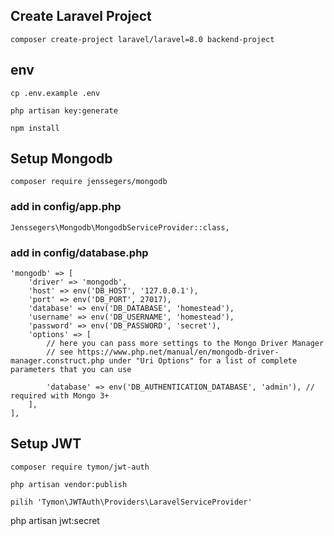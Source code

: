 ## Create Laravel Project
```
composer create-project laravel/laravel=8.0 backend-project
```
## env
```
cp .env.example .env
```
```
php artisan key:generate
```
```
npm install
```

## Setup Mongodb
```
composer require jenssegers/mongodb
```
### add in config/app.php
```
Jenssegers\Mongodb\MongodbServiceProvider::class,
```
### add in config/database.php
```
'mongodb' => [
    'driver' => 'mongodb',
    'host' => env('DB_HOST', '127.0.0.1'),
    'port' => env('DB_PORT', 27017),
    'database' => env('DB_DATABASE', 'homestead'),
    'username' => env('DB_USERNAME', 'homestead'),
    'password' => env('DB_PASSWORD', 'secret'),
    'options' => [
        // here you can pass more settings to the Mongo Driver Manager
        // see https://www.php.net/manual/en/mongodb-driver-manager.construct.php under "Uri Options" for a list of complete parameters that you can use

        'database' => env('DB_AUTHENTICATION_DATABASE', 'admin'), // required with Mongo 3+
    ],
],
```


## Setup JWT
```
composer require tymon/jwt-auth
```
```
php artisan vendor:publish
```
```
pilih 'Tymon\JWTAuth\Providers\LaravelServiceProvider'
```
php artisan jwt:secret
```